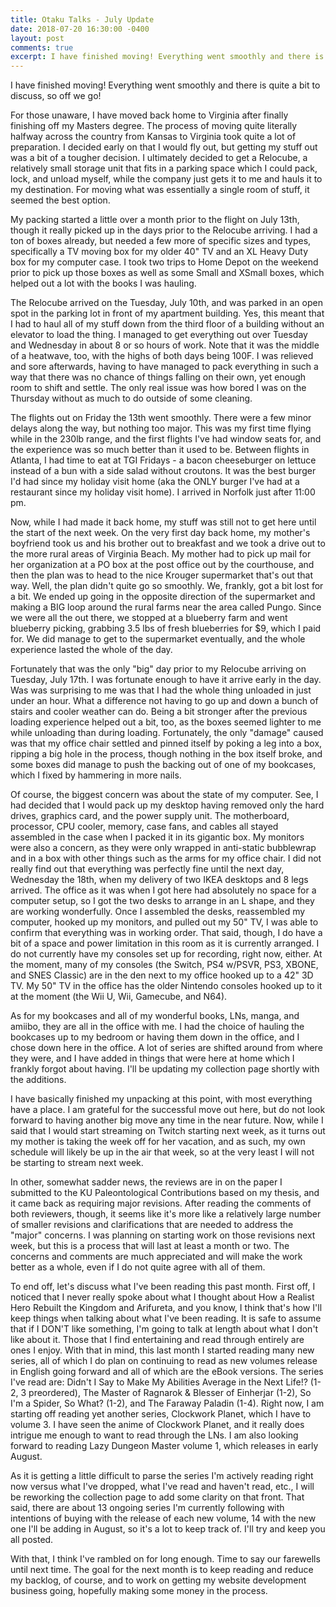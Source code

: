 ```yaml
---
title: Otaku Talks - July Update
date: 2018-07-20 16:30:00 -0400
layout: post
comments: true
excerpt: I have finished moving! Everything went smoothly and there is quite a bit to discuss, so off we go!
---
```


I have finished moving! Everything went smoothly and there is quite a bit to discuss, so off we go!

For those unaware, I have moved back home to Virginia after finally finishing off my Masters degree. The process of moving quite literally halfway across the country from Kansas to Virginia took quite a lot of preparation. I decided early on that I would fly out, but getting my stuff out was a bit of a tougher decision. I ultimately decided to get a Relocube, a relatively small storage unit that fits in a parking space which I could pack, lock, and unload myself, while the company just gets it to me and hauls it to my destination. For moving what was essentially a single room of stuff, it seemed the best option. 

My packing started a little over a month prior to the flight on July 13th, though it really picked up in the days prior to the Relocube arriving. I had a ton of boxes already, but needed a few more of specific sizes and types, specifically a TV moving box for my older 40" TV and an XL Heavy Duty box for my computer case. I took two trips to Home Depot on the weekend prior to pick up those boxes as well as some Small and XSmall boxes, which helped out a lot with the books I was hauling.

The Relocube arrived on the Tuesday, July 10th, and was parked in an open spot in the parking lot in front of my apartment building. Yes, this meant that I had to haul all of my stuff down from the third floor of a building without an elevator to load the thing. I managed to get everything out over Tuesday and Wednesday in about 8 or so hours of work. Note that it was the middle of a heatwave, too, with the highs of both days being 100F. I was relieved and sore afterwards, having to have managed to pack everything in such a way that there was no chance of things falling on their own, yet enough room to shift and settle. The only real issue was how bored I was on the Thursday without as much to do outside of some cleaning.

The flights out on Friday the 13th went smoothly. There were a few minor delays along the way, but nothing too major. This was my first time flying while in the 230lb range, and the first flights I've had window seats for, and the experience was so much better than it used to be. Between flights in Atlanta, I had time to eat at TGI Fridays - a bacon cheeseburger on lettuce instead of a bun with a side salad without croutons. It was the best burger I'd had since my holiday visit home (aka the ONLY burger I've had at a restaurant since my holiday visit home). I arrived in Norfolk just after 11:00 pm.

Now, while I had made it back home, my stuff was still not to get here until the start of the next week. On the very first day back home, my mother's boyfriend took us and his brother out to breakfast and we took a drive out to the more rural areas of Virginia Beach. My mother had to pick up mail for her organization at a PO box at the post office out by the courthouse, and then the plan was to head to the nice Krouger supermarket that's out that way. Well, the plan didn't quite go so smoothly. We, frankly, got a bit lost for a bit. We ended up going in the opposite direction of the supermarket and making a BIG loop around the rural farms near the area called Pungo. Since we were all the out there, we stopped at a blueberry farm and went blueberry picking, grabbing 3.5 lbs of fresh blueberries for $9, which I paid for. We did manage to get to the supermarket eventually, and the whole experience lasted the whole of the day.

Fortunately that was the only "big" day prior to my Relocube arriving on Tuesday, July 17th. I was fortunate enough to have it arrive early in the day. Was was surprising to me was that I had the whole thing unloaded in just under an hour. What a difference not having to go up and down a bunch of stairs and cooler weather can do. Being a bit stronger after the previous loading experience helped out a bit, too, as the boxes seemed lighter to me while unloading than during loading. Fortunately, the only "damage" caused was that my office chair settled and pinned itself by poking a leg into a box, ripping a big hole in the process, though nothing in the box itself broke, and some boxes did manage to push the backing out of one of my bookcases, which I fixed by hammering in more nails.

Of course, the biggest concern was about the state of my computer. See, I had decided that I would pack up my desktop having removed only the hard drives, graphics card, and the power supply unit. The motherboard, processor, CPU cooler, memory, case fans, and cables all stayed assembled in the case when I packed it in its gigantic box. My monitors were also a concern, as they were only wrapped in anti-static bubblewrap and in a box with other things such as the arms for my office chair. I did not really find out that everything was perfectly fine until the next day, Wednesday the 18th, when my delivery of two IKEA desktops and 8 legs arrived. The office as it was when I got here had absolutely no space for a computer setup, so I got the two desks to arrange in an L shape, and they are working wonderfully. Once I assembled the desks, reassembled my computer, hooked up my monitors, and pulled out my 50" TV, I was able to confirm that everything was in working order. That said, though, I do have a bit of a space and power limitation in this room as it is currently arranged. I do not currently have my consoles set up for recording, right now, either. At the moment, many of my consoles (the Switch, PS4 w/PSVR, PS3, XBONE, and SNES Classic) are in the den next to my office hooked up to a 42" 3D TV. My 50" TV in the office has the older Nintendo consoles hooked up to it at the moment (the Wii U, Wii, Gamecube, and N64).

As for my bookcases and all of my wonderful books, LNs, manga, and amiibo, they are all in the office with me. I had the choice of hauling the bookcases up to my bedroom or having them down in the office, and I chose down here in the office. A lot of series are shifted around from where they were, and I have added in things that were here at home which I frankly forgot about having. I'll be updating my collection page shortly with the additions.

I have basically finished my unpacking at this point, with most everything have a place. I am grateful for the successful move out here, but do not look forward to having another big move any time in the near future. Now, while I said that I would start streaming on Twitch starting next week, as it turns out my mother is taking the week off for her vacation, and as such, my own schedule will likely be up in the air that week, so at the very least I will not be starting to stream next week.

In other, somewhat sadder news, the reviews are in on the paper I submitted to the KU Paleontological Contributions based on my thesis, and it came back as requiring major revisions. After reading the comments of both reviewers, though, it seems like it's more like a relatively large number of smaller revisions and clarifications that are needed to address the "major" concerns. I was planning on starting work on those revisions next week, but this is a process that will last at least a month or two. The concerns and comments are much appreciated and will make the work better as a whole, even if I do not quite agree with all of them.

To end off, let's discuss what I've been reading this past month. First off, I noticed that I never really spoke about what I thought about How a Realist Hero Rebuilt the Kingdom and Arifureta, and you know, I think that's how I'll keep things when talking about what I've been reading. It is safe to assume that if I DON'T like something, I'm going to talk at length about what I don't like about it. Those that I find entertaining and read through entirely are ones I enjoy. With that in mind, this last month I started reading many new series, all of which I do plan on continuing to read as new volumes release in English going forward and all of which are the eBook versions. The series I've read are: Didn't I Say to Make My Abilities Average in the Next Life!? (1-2, 3 preordered), The Master of Ragnarok & Blesser of Einherjar (1-2), So I'm a Spider, So What? (1-2), and The Faraway Paladin (1-4). Right now, I am starting off reading yet another series, Clockwork Planet, which I have to volume 3. I have seen the anime of Clockwork Planet, and it really does intrigue me enough to want to read through the LNs. I am also looking forward to reading Lazy Dungeon Master volume 1, which releases in early August.

As it is getting a little difficult to parse the series I'm actively reading right now versus what I've dropped, what I've read and haven't read, etc., I will be reworking the collection page to add some clarity on that front. That said, there are about 13 ongoing series I'm currently following with intentions of buying with the release of each new volume, 14 with the new one I'll be adding in August, so it's a lot to keep track of. I'll try and keep you all posted.

With that, I think I've rambled on for long enough. Time to say our farewells until next time. The goal for the next month is to keep reading and reduce my backlog, of course, and to work on getting my website development business going, hopefully making some money in the process.
